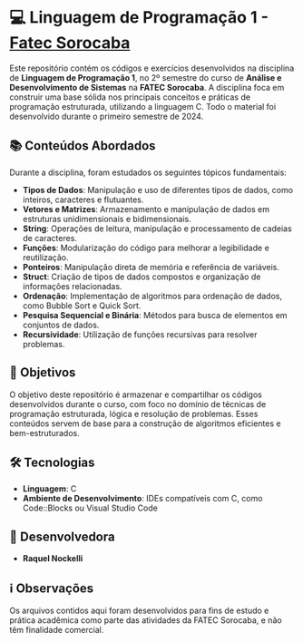 # 💻 Linguagem de Programação 1 - [Fatec Sorocaba](https://www.fatecsorocaba.edu.br/)

Este repositório contém os códigos e exercícios desenvolvidos na disciplina de **Linguagem de Programação 1**, no 2º semestre do curso de **Análise e Desenvolvimento de Sistemas** na **FATEC Sorocaba**. A disciplina foca em construir uma base sólida nos principais conceitos e práticas de programação estruturada, utilizando a linguagem C. Todo o material foi desenvolvido durante o primeiro semestre de 2024.

## 📚 Conteúdos Abordados
Durante a disciplina, foram estudados os seguintes tópicos fundamentais:
- **Tipos de Dados**: Manipulação e uso de diferentes tipos de dados, como inteiros, caracteres e flutuantes.
- **Vetores e Matrizes**: Armazenamento e manipulação de dados em estruturas unidimensionais e bidimensionais.
- **String**: Operações de leitura, manipulação e processamento de cadeias de caracteres.
- **Funções**: Modularização do código para melhorar a legibilidade e reutilização.
- **Ponteiros**: Manipulação direta de memória e referência de variáveis.
- **Struct**: Criação de tipos de dados compostos e organização de informações relacionadas.
- **Ordenação**: Implementação de algoritmos para ordenação de dados, como Bubble Sort e Quick Sort.
- **Pesquisa Sequencial e Binária**: Métodos para busca de elementos em conjuntos de dados.
- **Recursividade**: Utilização de funções recursivas para resolver problemas.

## 🎯 Objetivos
O objetivo deste repositório é armazenar e compartilhar os códigos desenvolvidos durante o curso, com foco no domínio de técnicas de programação estruturada, lógica e resolução de problemas. Esses conteúdos servem de base para a construção de algoritmos eficientes e bem-estruturados.

## 🛠️ Tecnologias
- **Linguagem**: C
- **Ambiente de Desenvolvimento**: IDEs compatíveis com C, como Code::Blocks ou Visual Studio Code

## 👤 Desenvolvedora
- **Raquel Nockelli**

## ℹ️ Observações
Os arquivos contidos aqui foram desenvolvidos para fins de estudo e prática acadêmica como parte das atividades da FATEC Sorocaba, e não têm finalidade comercial.
